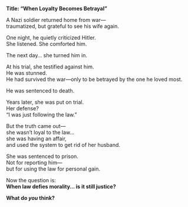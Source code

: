 **Title: “When Loyalty Becomes Betrayal”**

A Nazi soldier returned home from war—  
traumatized, but grateful to see his wife again.

One night, he quietly criticized Hitler.  
She listened. She comforted him.

The next day… she turned him in.

At his trial, she testified against him.  
He was stunned.  
He had survived the war—only to be betrayed by the one he loved most.

He was sentenced to death.

Years later, she was put on trial.  
Her defense?  
“I was just following the law.”

But the truth came out—  
she wasn’t loyal to the law...  
she was having an affair,  
and used the system to get rid of her husband.

She was sentenced to prison.  
Not for reporting him—  
but for using the law for personal gain.

Now the question is:  
**When law defies morality… is it still justice?**

**What do _you_ think?**